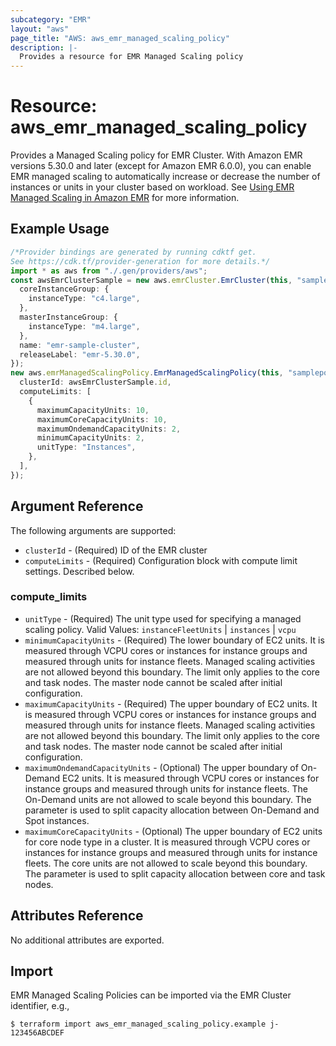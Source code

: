 ```yaml
---
subcategory: "EMR"
layout: "aws"
page_title: "AWS: aws_emr_managed_scaling_policy"
description: |-
  Provides a resource for EMR Managed Scaling policy
---
```


# Resource: aws\_emr\_managed\_scaling\_policy

Provides a Managed Scaling policy for EMR Cluster. With Amazon EMR versions 5.30.0 and later (except for Amazon EMR 6.0.0), you can enable EMR managed scaling to automatically increase or decrease the number of instances or units in your cluster based on workload. See [Using EMR Managed Scaling in Amazon EMR](https://docs.aws.amazon.com/emr/latest/ManagementGuide/emr-managed-scaling.html) for more information.

## Example Usage

```typescript
/*Provider bindings are generated by running cdktf get.
See https://cdk.tf/provider-generation for more details.*/
import * as aws from "./.gen/providers/aws";
const awsEmrClusterSample = new aws.emrCluster.EmrCluster(this, "sample", {
  coreInstanceGroup: {
    instanceType: "c4.large",
  },
  masterInstanceGroup: {
    instanceType: "m4.large",
  },
  name: "emr-sample-cluster",
  releaseLabel: "emr-5.30.0",
});
new aws.emrManagedScalingPolicy.EmrManagedScalingPolicy(this, "samplepolicy", {
  clusterId: awsEmrClusterSample.id,
  computeLimits: [
    {
      maximumCapacityUnits: 10,
      maximumCoreCapacityUnits: 10,
      maximumOndemandCapacityUnits: 2,
      minimumCapacityUnits: 2,
      unitType: "Instances",
    },
  ],
});

```

## Argument Reference

The following arguments are supported:

* `clusterId` - (Required) ID of the EMR cluster
* `computeLimits` - (Required) Configuration block with compute limit settings. Described below.

### compute\_limits

* `unitType` - (Required) The unit type used for specifying a managed scaling policy. Valid Values: `instanceFleetUnits` | `instances` | `vcpu`
* `minimumCapacityUnits` - (Required) The lower boundary of EC2 units. It is measured through VCPU cores or instances for instance groups and measured through units for instance fleets. Managed scaling activities are not allowed beyond this boundary. The limit only applies to the core and task nodes. The master node cannot be scaled after initial configuration.
* `maximumCapacityUnits` - (Required) The upper boundary of EC2 units. It is measured through VCPU cores or instances for instance groups and measured through units for instance fleets. Managed scaling activities are not allowed beyond this boundary. The limit only applies to the core and task nodes. The master node cannot be scaled after initial configuration.
* `maximumOndemandCapacityUnits` - (Optional) The upper boundary of On-Demand EC2 units. It is measured through VCPU cores or instances for instance groups and measured through units for instance fleets. The On-Demand units are not allowed to scale beyond this boundary. The parameter is used to split capacity allocation between On-Demand and Spot instances.
* `maximumCoreCapacityUnits` - (Optional) The upper boundary of EC2 units for core node type in a cluster. It is measured through VCPU cores or instances for instance groups and measured through units for instance fleets. The core units are not allowed to scale beyond this boundary. The parameter is used to split capacity allocation between core and task nodes.

## Attributes Reference

No additional attributes are exported.

## Import

EMR Managed Scaling Policies can be imported via the EMR Cluster identifier, e.g.,

```console
$ terraform import aws_emr_managed_scaling_policy.example j-123456ABCDEF
```
